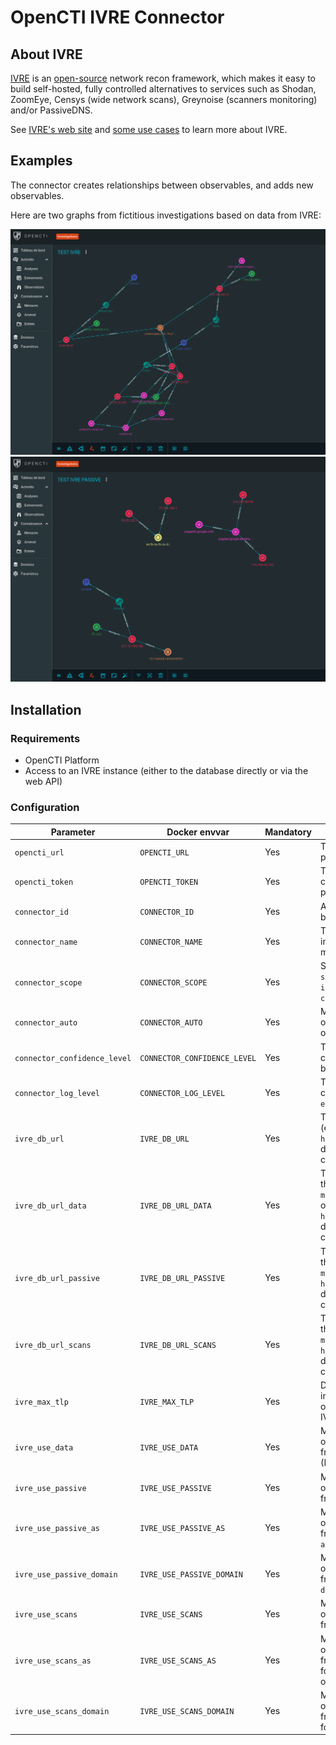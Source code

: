 # OpenCTI IVRE Connector

## About IVRE

[IVRE](https://ivre.rocks) is an
[open-source](https://github.com/ivre/ivre) network recon framework,
which makes it easy to build self-hosted, fully controlled
alternatives to services such as Shodan, ZoomEye, Censys (wide network
scans), Greynoise (scanners monitoring) and/or PassiveDNS.

See [IVRE's web site](https://ivre.rocks/) and [some use
cases](https://doc.ivre.rocks/en/latest/usage/use-cases.html) to learn
more about IVRE.

## Examples

The connector creates relationships between observables, and adds new
observables.

Here are two graphs from fictitious investigations based on data from IVRE:

![Investigation graph from ivre scans results](screenshot-scans.png)
![Investigation graph from ivre passive results](screenshot-passive.png)

## Installation

### Requirements

- OpenCTI Platform
- Access to an IVRE instance (either to the database directly or via the web API)

### Configuration

| Parameter                            | Docker envvar                       | Mandatory    | Description                                                                                                                                                            |
| ------------------------------------ | ----------------------------------- | ------------ | ---------------------------------------------------------------------------------------------------------------------------------------------------------------------- |
| `opencti_url`                        | `OPENCTI_URL`                       | Yes          | The URL of the OpenCTI platform.                                                                                                                                       |
| `opencti_token`                      | `OPENCTI_TOKEN`                     | Yes          | The default admin token configured in the OpenCTI platform parameters file.                                                                                            |
| `connector_id`                       | `CONNECTOR_ID`                      | Yes          | A valid arbitrary `UUIDv4` that must be unique for this connector.                                                                                                     |
| `connector_name`                     | `CONNECTOR_NAME`                    | Yes          | The name of the IVRE connector instance, to identify it if you have multiple IVRE connectors.                                                                          |
| `connector_scope`                    | `CONNECTOR_SCOPE`                   | Yes          | Supported scopes: `autonomous-system`, `domain-name`, `ipv4-addr`, `ipv6-addr`, `mac-addr`, `x509-certificate`                                                         |
| `connector_auto`                     | `CONNECTOR_AUTO`                    | Yes          | Must be `true` or `false` to enable or disable auto-enrichment of observables                                                                                          |
| `connector_confidence_level`         | `CONNECTOR_CONFIDENCE_LEVEL`        | Yes          | The default confidence level for created sightings (a number between 1 and 4).                                                                                         |
| `connector_log_level`                | `CONNECTOR_LOG_LEVEL`               | Yes          | The log level for this connector, could be `debug`, `info`, `warn` or `error` (less verbose).                                                                          |
| `ivre_db_url`                        | `IVRE_DB_URL`                       | Yes          | The URL of the IVRE database (e.g., `mongodb://host/ivre` or `http://user:password@host/cgi`); defaults to using IVRE's configuration                                  |
| `ivre_db_url_data`                   | `IVRE_DB_URL_DATA`                  | Yes          | The URL of the IVRE database for the data purpose (e.g., `maxmind:///usr/share/ivre/geoip` or `http://user:password@host/cgi`); defaults to using IVRE's configuration |
| `ivre_db_url_passive`                | `IVRE_DB_URL_PASSIVE`               | Yes          | The URL of the IVRE database for the passive purpose (e.g., `mongodb://host/ivre` or `http://user:password@host/cgi`); defaults to using IVRE's configuration          |
| `ivre_db_url_scans`                  | `IVRE_DB_URL_SCANS`                 | Yes          | The URL of the IVRE database for the scans (nmap) purpose (e.g., `mongodb://host/ivre` or `http://user:password@host/cgi`); defaults to using IVRE's configuration     |
| `ivre_max_tlp`                       | `IVRE_MAX_TLP`                      | Yes          | Do not send any data to this IVRE instance if the TLP of the observable is greater than IVRE_MAX_TLP                                                                   |
| `ivre_use_data`                      | `IVRE_USE_DATA`                     | Yes          | Must be `true` or `false` to enable or disable the use of use of data from the data purpose (MaxMind)                                                                  |
| `ivre_use_passive`                   | `IVRE_USE_PASSIVE`                  | Yes          | Must be `true` or `false` to enable or disable the use of use of data from the passive purpose                                                                         |
| `ivre_use_passive_as`                | `IVRE_USE_PASSIVE_AS`               | Yes          | Must be `true` or `false` to enable or disable the use of use of data from the passive purpose for `autonomous-system` observables                                     |
| `ivre_use_passive_domain`            | `IVRE_USE_PASSIVE_DOMAIN`           | Yes          | Must be `true` or `false` to enable or disable the use of use of data from the passive purpose for `domain-name` observables                                           |
| `ivre_use_scans`                     | `IVRE_USE_SCANS`                    | Yes          | Must be `true` or `false` to enable or disable the use of use of data from the scans (nmap) purpose                                                                    |
| `ivre_use_scans_as`                  | `IVRE_USE_SCANS_AS`                 | Yes          | Must be `true` or `false` to enable or disable the use of use of data from the scans (nmap) purpose for `autonomous-system` observables                                |
| `ivre_use_scans_domain`              | `IVRE_USE_SCANS_DOMAIN`             | Yes          | Must be `true` or `false` to enable or disable the use of use of data from the scans (nmap) purpose for `domain-name` observables                                      |
